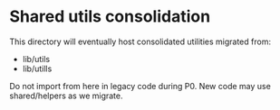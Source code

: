 # Shared utils consolidation

This directory will eventually host consolidated utilities migrated from:
- lib/utils
- lib/utills

Do not import from here in legacy code during P0. New code may use shared/helpers as we migrate.

